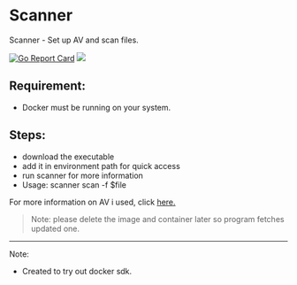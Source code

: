 # Scanner
Scanner - Set up AV and scan files.

[![Go Report Card](https://goreportcard.com/badge/vucchaid/scanner)](https://goreportcard.com/report/vucchaid/scanner) [![](https://godoc.org/github.com/vucchaid/scanner?status.svg)](https://godoc.org/github.com/vucchaid/scanner)

## Requirement:
* Docker must be running on your system.

## Steps:
* download the executable
* add it in environment path for quick access
* run scanner for more information
* Usage: scanner scan -f $file 

For more information on AV i used, click [here.](https://www.clamav.net)

> Note: please delete the image and container later so program fetches updated one.
  
<hr>



Note:
* Created to try out docker sdk.



